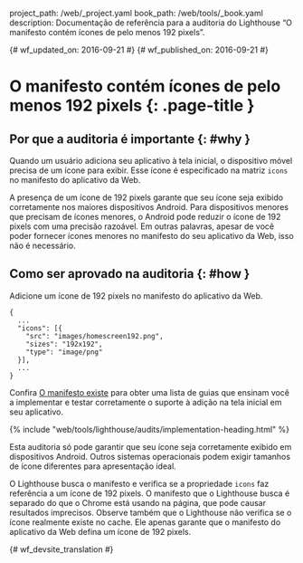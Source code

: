 project_path: /web/_project.yaml
book_path: /web/tools/_book.yaml
description: Documentação de referência para a auditoria do Lighthouse “O manifesto contém ícones de pelo menos 192 pixels”.

{# wf_updated_on: 2016-09-21 #}
{# wf_published_on: 2016-09-21 #}

# O manifesto contém ícones de pelo menos 192 pixels  {: .page-title }

## Por que a auditoria é importante {: #why }

Quando um usuário adiciona seu aplicativo à tela inicial, o dispositivo móvel precisa de um ícone para
exibir. Esse ícone é especificado na matriz `icons` no manifesto do aplicativo da Web.

A presença de um ícone de 192 pixels garante que seu ícone seja exibido corretamente nos
maiores dispositivos Android. Para dispositivos menores que precisam de ícones menores, o Android
pode reduzir o ícone de 192 pixels com uma precisão razoável. Em outras palavras,
apesar de você poder fornecer ícones menores no manifesto do seu aplicativo da Web, isso
não é necessário.

## Como ser aprovado na auditoria {: #how }

Adicione um ícone de 192 pixels no manifesto do aplicativo da Web.

    {
      ...
      "icons": [{
        "src": "images/homescreen192.png",
        "sizes": "192x192",
        "type": "image/png"
      }],
      ...
    }

Confira [O manifesto existe](manifest-exists#how)
para obter uma lista de guias que ensinam você a implementar
e testar corretamente o suporte à adição na tela inicial em seu aplicativo.

{% include "web/tools/lighthouse/audits/implementation-heading.html" %}

Esta auditoria só pode garantir que seu ícone seja corretamente exibido em dispositivos Android.
Outros sistemas operacionais podem exigir tamanhos de ícone diferentes para apresentação
ideal.

O Lighthouse busca o manifesto e verifica se a propriedade `icons` faz referência
a um ícone de 192 pixels. O manifesto que o Lighthouse busca é
separado do que o Chrome está usando na página, que pode
causar resultados imprecisos. Observe também que o Lighthouse não verifica se
o ícone realmente existe no cache. Ele apenas garante que o manifesto
do aplicativo da Web defina um ícone de 192 pixels.


{# wf_devsite_translation #}
